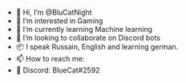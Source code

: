 - 👋 Hi, I’m @BluCatNight
- 👀 I’m interested in Gaming
- 🌱 I’m currently learning Machine learning
- 💞️ I’m looking to collaborate on Discord bots
- 📦 I speak Russain, English and learning german.
- 📫 How to reach me:
- 💖 Discord: BlueCat#2592
<!---
BluCatNight/BluCatNight is a ✨ special ✨ repository because its `README.md` (this file) appears on your GitHub profile.
You can click the Preview link to take a look at your changes.
--->

